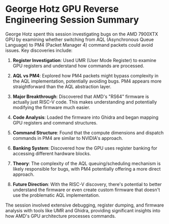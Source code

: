 # George Hotz GPU Reverse Engineering Session Summary

George Hotz spent this session investigating bugs on the AMD 7900XTX GPU by examining whether switching from AQL (Asynchronous Queue Language) to PM4 (Packet Manager 4) command packets could avoid issues. Key discoveries include:

1. **Register Investigation**: Used UMR (User Mode Register) to examine GPU registers and understand how commands are processed.

2. **AQL vs PM4**: Explored how PM4 packets might bypass complexity in the AQL implementation, potentially avoiding bugs. PM4 appears more straightforward than the AQL abstraction layer.

3. **Major Breakthrough**: Discovered that AMD's "RS64" firmware is actually just RISC-V code. This makes understanding and potentially modifying the firmware much easier.

4. **Code Analysis**: Loaded the firmware into Ghidra and began mapping GPU registers and command structures.

5. **Command Structure**: Found that the compute dimensions and dispatch commands in PM4 are similar to NVIDIA's approach.

6. **Banking System**: Discovered how the GPU uses register banking for accessing different hardware blocks.

7. **Theory**: The complexity of the AQL queuing/scheduling mechanism is likely responsible for bugs, with PM4 potentially offering a more direct approach.

8. **Future Direction**: With the RISC-V discovery, there's potential to better understand the firmware or even create custom firmware that doesn't use the problematic AQL implementation.

The session involved extensive debugging, register dumping, and firmware analysis with tools like UMR and Ghidra, providing significant insights into how AMD's GPU architecture processes commands.